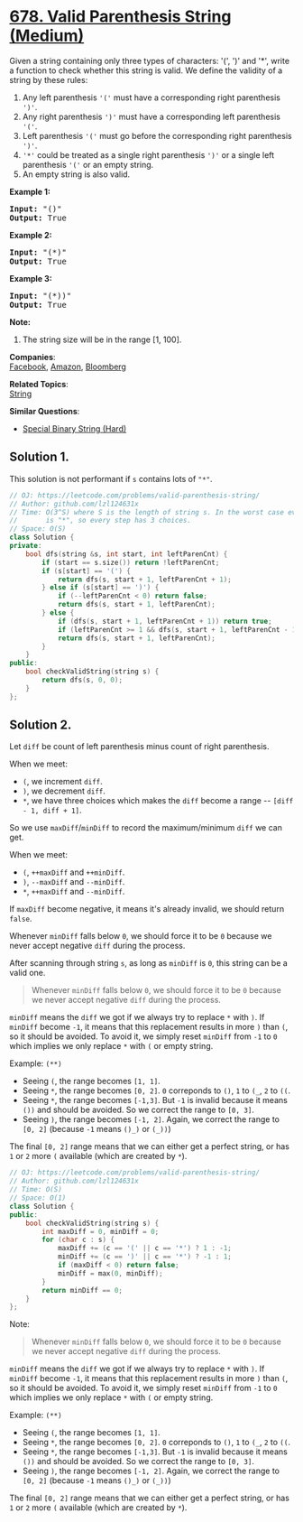 # [678. Valid Parenthesis String (Medium)](https://leetcode.com/problems/valid-parenthesis-string/)

<p>
Given a string containing only three types of characters: '(', ')' and '*', write a function to check whether this string is valid. We define the validity of a string by these rules:
</p><ol>
<li>Any left parenthesis <code>'('</code> must have a corresponding right parenthesis <code>')'</code>.</li>
<li>Any right parenthesis <code>')'</code> must have a corresponding left parenthesis <code>'('</code>.</li>
<li>Left parenthesis <code>'('</code> must go before the corresponding right parenthesis <code>')'</code>.</li>
<li><code>'*'</code> could be treated as a single right parenthesis <code>')'</code> or a single left parenthesis <code>'('</code> or an empty string.</li>
<li>An empty string is also valid.</li>
</ol>
<p></p>

<p><b>Example 1:</b><br>
</p><pre><b>Input:</b> "()"
<b>Output:</b> True
</pre>
<p></p>

<p><b>Example 2:</b><br>
</p><pre><b>Input:</b> "(*)"
<b>Output:</b> True
</pre>
<p></p>

<p><b>Example 3:</b><br>
</p><pre><b>Input:</b> "(*))"
<b>Output:</b> True
</pre>
<p></p>

<p><b>Note:</b><br>
</p><ol>
<li>The string size will be in the range [1, 100].</li>
</ol>
<p></p>

**Companies**:  
[Facebook](https://leetcode.com/company/facebook), [Amazon](https://leetcode.com/company/amazon), [Bloomberg](https://leetcode.com/company/bloomberg)

**Related Topics**:  
[String](https://leetcode.com/tag/string/)

**Similar Questions**:
* [Special Binary String (Hard)](https://leetcode.com/problems/special-binary-string/)

## Solution 1.

This solution is not performant if `s` contains lots of `"*"`.

```cpp
// OJ: https://leetcode.com/problems/valid-parenthesis-string/
// Author: github.com/lzl124631x
// Time: O(3^S) where S is the length of string s. In the worst case every character
//       is "*", so every step has 3 choices.
// Space: O(S)
class Solution {
private:
    bool dfs(string &s, int start, int leftParenCnt) {
        if (start == s.size()) return !leftParenCnt;
        if (s[start] == '(') {
            return dfs(s, start + 1, leftParenCnt + 1);
        } else if (s[start] == ')') {
            if (--leftParenCnt < 0) return false;
            return dfs(s, start + 1, leftParenCnt);
        } else {
            if (dfs(s, start + 1, leftParenCnt + 1)) return true;
            if (leftParenCnt >= 1 && dfs(s, start + 1, leftParenCnt - 1)) return true;
            return dfs(s, start + 1, leftParenCnt);
        }
    }
public:
    bool checkValidString(string s) {
        return dfs(s, 0, 0);
    }
};
```

## Solution 2.

Let `diff` be count of left parenthesis minus count of right parenthesis.

When we meet:

* `(`, we increment `diff`.
* `)`, we decrement `diff`.
* `*`, we have three choices which makes the `diff` become a range -- `[diff - 1, diff + 1]`.

So we use `maxDiff`/`minDiff` to record the maximum/minimum `diff` we can get.

When we meet:

* `(`, `++maxDiff` and `++minDiff`.
* `)`, `--maxDiff` and `--minDiff`.
* `*`, `++maxDiff` and `--minDiff`.

If `maxDiff` become negative, it means it's already invalid, we should return `false`.

Whenever `minDiff` falls below `0`, we should force it to be `0` because we never accept negative `diff` during the process.

After scanning through string `s`, as long as `minDiff` is `0`, this string can be a valid one.

> Whenever `minDiff` falls below `0`, we should force it to be `0` because we never accept negative `diff` during the process.

`minDiff` means the `diff` we got if we always try to replace `*` with `)`. If `minDiff` become `-1`, it means that this replacement results in more `)` than `(`, so it should be avoided. To avoid it, we simply reset `minDiff` from `-1` to `0` which implies we only replace `*` with `(` or empty string.

Example: `(**)`

* Seeing `(`, the range becomes `[1, 1]`.
* Seeing `*`, the range becomes `[0, 2]`. `0` correponds to `()`, `1` to `(_`, `2` to `((`.
* Seeing `*`, the range becomes `[-1,3]`. But `-1` is invalid because it means `())` and should be avoided. So we correct the range to `[0, 3]`.
* Seeing `)`, the range becomes `[-1, 2]`. Again, we correct the range to `[0, 2]` (because `-1` means `()_)` or `(_))`)

The final `[0, 2]` range means that we can either get a perfect string, or has `1` or `2` more `(` available (which are created by `*`).

```cpp
// OJ: https://leetcode.com/problems/valid-parenthesis-string/
// Author: github.com/lzl124631x
// Time: O(S)
// Space: O(1)
class Solution {
public:
    bool checkValidString(string s) {
        int maxDiff = 0, minDiff = 0;
        for (char c : s) {
            maxDiff += (c == '(' || c == '*') ? 1 : -1;
            minDiff += (c == ')' || c == '*') ? -1 : 1;
            if (maxDiff < 0) return false;
            minDiff = max(0, minDiff);
        }
        return minDiff == 0;
    }
};
```

Note:

> Whenever `minDiff` falls below `0`, we should force it to be `0` because we never accept negative `diff` during the process.

`minDiff` means the `diff` we got if we always try to replace `*` with `)`. If `minDiff` become `-1`, it means that this replacement results in more `)` than `(`, so it should be avoided. To avoid it, we simply reset `minDiff` from `-1` to `0` which implies we only replace `*` with `(` or empty string.

Example: `(**)`

* Seeing `(`, the range becomes `[1, 1]`.
* Seeing `*`, the range becomes `[0, 2]`. `0` correponds to `()`, `1` to `(_`, `2` to `((`.
* Seeing `*`, the range becomes `[-1,3]`. But `-1` is invalid because it means `())` and should be avoided. So we correct the range to `[0, 3]`.
* Seeing `)`, the range becomes `[-1, 2]`. Again, we correct the range to `[0, 2]` (because `-1` means `()_)` or `(_))`)

The final `[0, 2]` range means that we can either get a perfect string, or has `1` or `2` more `(` available (which are created by `*`).